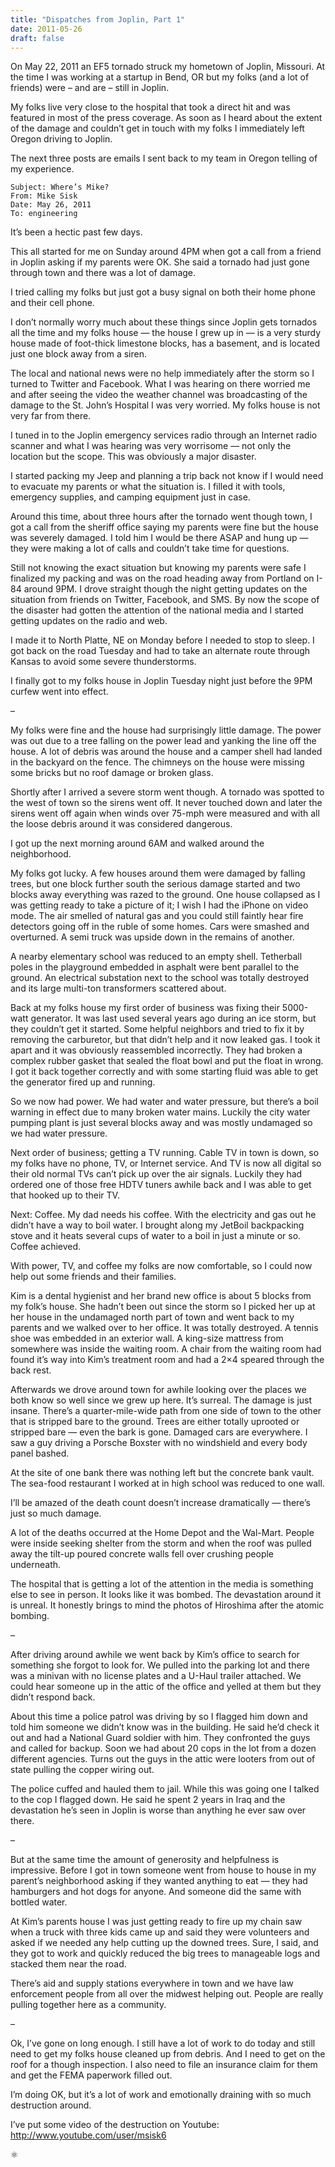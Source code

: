 ```yaml
---
title: "Dispatches from Joplin, Part 1"
date: 2011-05-26
draft: false
---
```


On May 22, 2011 an EF5 tornado struck my hometown of Joplin, Missouri. At the 
time I was working at a startup in Bend, OR but my folks (and a lot of friends) 
were – and are – still in Joplin.

My folks live very close to the hospital that took a direct hit and was 
featured in most of the press coverage. As soon as I heard about the extent of 
the damage and couldn’t get in touch with my folks I immediately left Oregon 
driving to Joplin.

The next three posts are emails I sent back to my team in Oregon telling of my 
experience.

```
Subject: Where’s Mike?
From: Mike Sisk
Date: May 26, 2011
To: engineering
```

It’s been a hectic past few days.

This all started for me on Sunday around 4PM when got a call from a friend in 
Joplin asking if my parents were OK. She said a tornado had just gone through 
town and there was a lot of damage.

I tried calling my folks but just got a busy signal on both their home phone 
and their cell phone.

I don’t normally worry much about these things since Joplin gets tornados all 
the time and my folks house — the house I grew up in — is a very sturdy house 
made of foot-thick limestone blocks, has a basement, and is located just one 
block away from a siren.

The local and national news were no help immediately after the storm so I 
turned to Twitter and Facebook. What I was hearing on there worried me and 
after seeing the video the weather channel was broadcasting of the damage to 
the St. John’s Hospital I was very worried. My folks house is not very far 
from there.

I tuned in to the Joplin emergency services radio through an Internet radio 
scanner and what I was hearing was very worrisome — not only the location but 
the scope. This was obviously a major disaster.

I started packing my Jeep and planning a trip back not know if I would need 
to evacuate my parents or what the situation is. I filled it with tools, 
emergency supplies, and camping equipment just in case.

Around this time, about three hours after the tornado went though town, I 
got a call from the sheriff office saying my parents were fine but the house 
was severely damaged. I told him I would be there ASAP and hung up — they 
were making a lot of calls and couldn’t take time for questions.

Still not knowing the exact situation but knowing my parents were safe I 
finalized my packing and was on the road heading away from Portland on I-84 
around 9PM. I drove straight though the night getting updates on the 
situation from friends on Twitter, Facebook, and SMS. By now the scope of 
the disaster had gotten the attention of the national media and I started 
getting updates on the radio and web.

I made it to North Platte, NE on Monday before I needed to stop to sleep. I 
got back on the road Tuesday and had to take an alternate route through 
Kansas to avoid some severe thunderstorms.

I finally got to my folks house in Joplin Tuesday night just before the 9PM 
curfew went into effect.

–

My folks were fine and the house had surprisingly little damage. The power was 
out due to a tree falling on the power lead and yanking the line off the house. 
A lot of debris was around the house and a camper shell had landed in the 
backyard on the fence. The chimneys on the house were missing some bricks but 
no roof damage or broken glass.

Shortly after I arrived a severe storm went though. A tornado was spotted to 
the west of town so the sirens went off. It never touched down and later the 
sirens went off again when winds over 75-mph were measured and with all the 
loose debris around it was considered dangerous.

I got up the next morning around 6AM and walked around the neighborhood.

My folks got lucky. A few houses around them were damaged by falling trees, 
but one block further south the serious damage started and two blocks away 
everything was razed to the ground. One house collapsed as I was getting ready 
to take a picture of it; I wish I had the iPhone on video mode. The air 
smelled of natural gas and you could still faintly hear fire detectors going 
off in the ruble of some homes. Cars were smashed and overturned. A semi truck 
was upside down in the remains of another.

A nearby elementary school was reduced to an empty shell. Tetherball poles in 
the playground embedded in asphalt were bent parallel to the ground. An 
electrical substation next to the school was totally destroyed and its large 
multi-ton transformers scattered about.

Back at my folks house my first order of business was fixing their 5000-watt 
generator. It was last used several years ago during an ice storm, but they 
couldn’t get it started. Some helpful neighbors and tried to fix it by 
removing the carburetor, but that didn’t help and it now leaked gas. I took 
it apart and it was obviously reassembled incorrectly. They had broken a 
complex rubber gasket that sealed the float bowl and put the float in wrong. 
I got it back together correctly and with some starting fluid was able to get 
the generator fired up and running.

So we now had power. We had water and water pressure, but there’s a boil 
warning in effect due to many broken water mains. Luckily the city water 
pumping plant is just several blocks away and was mostly undamaged so we 
had water pressure.

Next order of business; getting a TV running. Cable TV in town is down, so my 
folks have no phone, TV, or Internet service. And TV is now all digital so 
their old normal TVs can’t pick up over the air signals. Luckily they had 
ordered one of those free HDTV tuners awhile back and I was able to get that 
hooked up to their TV.

Next: Coffee. My dad needs his coffee. With the electricity and gas out he 
didn’t have a way to boil water. I brought along my JetBoil backpacking stove 
and it heats several cups of water to a boil in just a minute or so. Coffee 
achieved.

With power, TV, and coffee my folks are now comfortable, so I could now help 
out some friends and their families.

Kim is a dental hygienist and her brand new office is about 5 blocks from my 
folk’s house. She hadn’t been out since the storm so I picked her up at her 
house in the undamaged north part of town and went back to my parents and we 
walked over to her office. It was totally destroyed. A tennis shoe was 
embedded in an exterior wall. A king-size mattress from somewhere was inside 
the waiting room. A chair from the waiting room had found it’s way into 
Kim’s treatment room and had a 2×4 speared through the back rest.

Afterwards we drove around town for awhile looking over the places we both 
know so well since we grew up here. It’s surreal. The damage is just insane. 
There’s a quarter-mile-wide path from one side of town to the other that is 
stripped bare to the ground. Trees are either totally uprooted or stripped 
bare — even the bark is gone. Damaged cars are everywhere. I saw a guy 
driving a Porsche Boxster with no windshield and every body panel bashed.

At the site of one bank there was nothing left but the concrete bank vault. 
The sea-food restaurant I worked at in high school was reduced to one wall.

I’ll be amazed of the death count doesn’t increase dramatically — there’s 
just so much damage.

A lot of the deaths occurred at the Home Depot and the Wal-Mart. People were 
inside seeking shelter from the storm and when the roof was pulled away the 
tilt-up poured concrete walls fell over crushing people underneath.

The hospital that is getting a lot of the attention in the media is something 
else to see in person. It looks like it was bombed. The devastation around it 
is unreal. It honestly brings to mind the photos of Hiroshima after the 
atomic bombing.

–

After driving around awhile we went back by Kim’s office to search for 
something she forgot to look for. We pulled into the parking lot and there 
was a minivan with no license plates and a U-Haul trailer attached. We could 
hear someone up in the attic of the office and yelled at them but they didn’t 
respond back.

About this time a police patrol was driving by so I flagged him down and 
told him someone we didn’t know was in the building. He said he’d check it 
out and had a National Guard soldier with him. They confronted the guys and 
called for backup. Soon we had about 20 cops in the lot from a dozen different 
agencies. Turns out the guys in the attic were looters from out of state 
pulling the copper wiring out.

The police cuffed and hauled them to jail. While this was going one I talked 
to the cop I flagged down. He said he spent 2 years in Iraq and the 
devastation he’s seen in Joplin is worse than anything he ever saw over 
there.

–

But at the same time the amount of generosity and helpfulness is impressive. 
Before I got in town someone went from house to house in my parent’s 
neighborhood asking if they wanted anything to eat — they had hamburgers and 
hot dogs for anyone. And someone did the same with bottled water.

At Kim’s parents house I was just getting ready to fire up my chain saw when 
a truck with three kids came up and said they were volunteers and asked if we 
needed any help cutting up the downed trees. Sure, I said, and they got to 
work and quickly reduced the big trees to manageable logs and stacked them 
near the road.

There’s aid and supply stations everywhere in town and we have law enforcement 
people from all over the midwest helping out. People are really pulling 
together here as a community.

–

Ok, I’ve gone on long enough. I still have a lot of work to do today and still 
need to get my folks house cleaned up from debris. And I need to get on the 
roof for a though inspection. I also need to file an insurance claim for them 
and get the FEMA paperwork filled out.

I’m doing OK, but it’s a lot of work and emotionally draining with so much 
destruction around.

I’ve put some video of the destruction on Youtube: 
http://www.youtube.com/user/msisk6

&#x269B;
